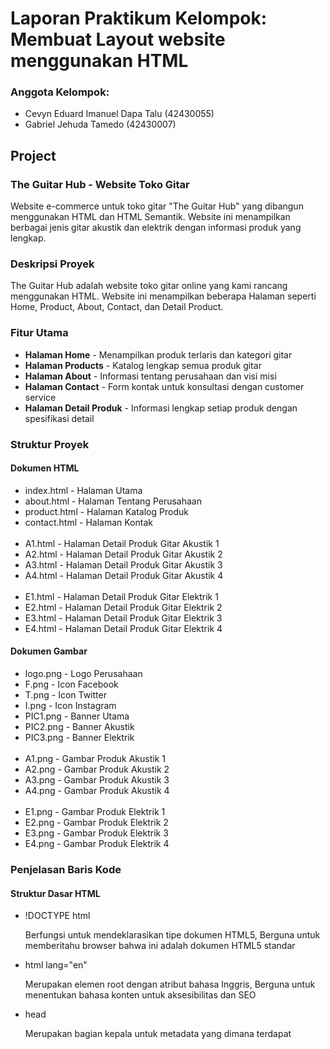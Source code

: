 <h1>Laporan Praktikum Kelompok: Membuat Layout website menggunakan HTML</h1>

<h3>Anggota Kelompok:</h3>
<ul>
  <li>Cevyn Eduard Imanuel Dapa Talu (42430055)</li>
  <li>Gabriel Jehuda Tamedo (42430007)</li>
</ul>

<h2>Project</h2>
<h3>The Guitar Hub - Website Toko Gitar</h3>
<p>Website e-commerce untuk toko gitar "The Guitar Hub" yang dibangun menggunakan HTML dan HTML Semantik. Website ini menampilkan berbagai jenis gitar akustik dan elektrik dengan informasi produk yang lengkap.</p>

<h3>Deskripsi Proyek</h3>
<p>The Guitar Hub adalah website toko gitar online yang kami rancang menggunakan HTML. Website ini menampilkan beberapa Halaman seperti Home, Product, About, Contact, dan Detail Product.</p>

<h3>Fitur Utama</h3>
<ul>
  <li><b>Halaman Home</b> - Menampilkan produk terlaris dan kategori gitar</li>
  <li><b>Halaman Products</b> - Katalog lengkap semua produk gitar</li>
  <li><b>Halaman About</b> - Informasi tentang perusahaan dan visi misi</li>
  <li><b>Halaman Contact</b> - Form kontak untuk konsultasi dengan customer service</li>
  <li><b>Halaman Detail Produk</b> - Informasi lengkap setiap produk dengan spesifikasi detail</li>
</ul>

<h3>Struktur Proyek</h3>

<h4>Dokumen HTML</h4>
<ul>
  <li>index.html - Halaman Utama</li>
  <li>about.html - Halaman Tentang Perusahaan</li>
  <li>product.html - Halaman Katalog Produk</li>
  <li>contact.html - Halaman Kontak</li>
  <br>
  <li>A1.html - Halaman Detail Produk Gitar Akustik 1</li>
  <li>A2.html - Halaman Detail Produk Gitar Akustik 2</li>
  <li>A3.html - Halaman Detail Produk Gitar Akustik 3</li>
  <li>A4.html - Halaman Detail Produk Gitar Akustik 4</li>
  <br>
  <li>E1.html - Halaman Detail Produk Gitar Elektrik 1</li>
  <li>E2.html - Halaman Detail Produk Gitar Elektrik 2</li>
  <li>E3.html - Halaman Detail Produk Gitar Elektrik 3</li>
  <li>E4.html - Halaman Detail Produk Gitar Elektrik 4</li>
</ul>

<h4>Dokumen Gambar</h4>
<ul>
  <li>logo.png - Logo Perusahaan</li>
  <li>F.png - Icon Facebook</li>
  <li>T.png - Icon Twitter</li>
  <li>I.png - Icon Instagram</li>
  <li>PIC1.png - Banner Utama</li>
  <li>PIC2.png - Banner Akustik</li>
  <li>PIC3.png - Banner Elektrik</li>
  <br>
  <li>A1.png - Gambar Produk Akustik 1</li>
  <li>A2.png - Gambar Produk Akustik 2</li>
  <li>A3.png - Gambar Produk Akustik 3</li>
  <li>A4.png - Gambar Produk Akustik 4</li>
  <br>
  <li>E1.png - Gambar Produk Elektrik 1</li>
  <li>E2.png - Gambar Produk Elektrik 2</li>
  <li>E3.png - Gambar Produk Elektrik 3</li>
  <li>E4.png - Gambar Produk Elektrik 4</li>
</ul>

<h3>Penjelasan Baris Kode</h3>
<h4>Struktur Dasar HTML</h4>
  <ul>
    <li>!DOCTYPE html</li>
      <p>Berfungsi untuk mendeklarasikan tipe dokumen HTML5, Berguna untuk memberitahu browser bahwa ini adalah dokumen HTML5 standar</p>
    <li>html lang="en"</li>
      <p>Merupakan elemen root dengan atribut bahasa Inggris, Berguna untuk menentukan bahasa konten untuk aksesibilitas dan SEO</p>
    <li>head</li>
      <p>Merupakan bagian kepala untuk metadata yang dimana terdapat</p>
  </ul>
